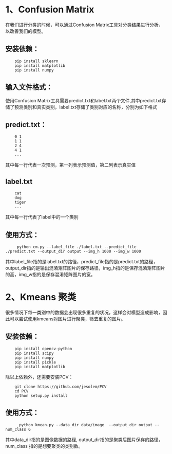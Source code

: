 1、Confusion Matrix
===
  在我们进行分类的时候，可以通过Confusion Matrix工具对分类结果进行分析，以改善我们的模型。

安装依赖：
----
        pip install sklearn
        pip install matplotlib
        pip install numpy
        
输入文件格式：
---
使用Confusion Matrix工具需要predict.txt和label.txt两个文件,其中predict.txt存储了预测类别和真实类别，label.txt存储了类别对应的名称，分别为如下格式

predict.txt：
----

        0 1 
        1 1 
        2 4 
        4 1 
        ...
 
其中每一行代表一次预测，第一列表示预测值，第二列表示真实值


label.txt
----
        cat 
        dog 
        tiger 
        ...

其中每一行代表了label中的一个类别
 
 使用方式：
 ----
         python cm.py --label_file ./label.txt --predict_file ./predict.txt --output_dir output --img_h 1000 --img_w 1000
  
 其中label_file指的是label.txt的路径，predict_file指的是predict.txt的路径，output_dir指的是输出混淆矩阵图片的保存路径，img_h指的是保存混淆矩阵图片的高，img_w指的是保存混淆矩阵图片的宽。
 
2、Kmeans 聚类
===

  很多情况下每一类别中的数据会出现很多重复的状况，这样会对模型造成影响，因此可以尝试使用kmeans对图片进行聚类，筛去重复的图片。
  
安装依赖：
----
        pip install opencv-python
        pip install scipy
        pip install numpy
        pip install pickle
        pip install matplotlib
        
除以上依赖外，还需要安装PCV：

        git clone https://github.com/jesolem/PCV
        cd PCV
        python setup.py install
使用方式：
----
          python kmean.py --data_dir data/image  --output_dir output --num_class 6

其中data_dir指的是图像数据的路径, output_dir指的是聚类后图片保存的路径，num_class 指的是想要聚类的类别数。
